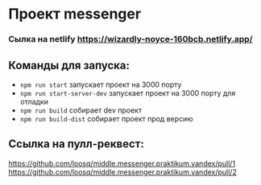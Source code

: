 # Проект messenger
### Сылка на netlify https://wizardly-noyce-160bcb.netlify.app/

## Команды для запуска:
* ```npm run start``` запускает проект на 3000 порту
* ```npm run start-server-dev``` запускает проект на 3000 порту для отладки
* ```npm run build``` собирает dev проект
* ```npm run build-dist``` собирает проект прод версию

## Ссылка на пулл-реквест:
https://github.com/loosq/middle.messenger.praktikum.yandex/pull/1
https://github.com/loosq/middle.messenger.praktikum.yandex/pull/2
